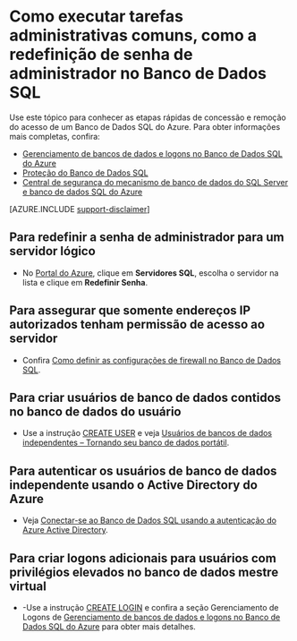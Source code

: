 <properties
	pageTitle="Como executar tarefas de administração, por exemplo, redefinir a senha de administrador | Microsoft Azure"
	description="Descreve como executar tarefas administrativas comuns no banco de dados SQL. Por exemplo, redefinir a senha do administrador, conceder e remover acesso."
	services="sql-database"
	documentationCenter=""
	authors="v-shysun"
	manager="felixwu"
	editor=""
	keywords="redefinir senha de administrador"/>

<tags
	ms.service="sql-database"
	ms.workload="data-management"
	ms.tgt_pltfrm="na"
	ms.devlang="na"
	ms.topic="article"
	ms.date="07/06/2016"
	ms.author="v-shysun"/>

# Como executar tarefas administrativas comuns, como a redefinição de senha de administrador no Banco de Dados SQL
Use este tópico para conhecer as etapas rápidas de concessão e remoção do acesso de um Banco de Dados SQL do Azure. Para obter informações mais completas, confira:

- [Gerenciamento de bancos de dados e logons no Banco de Dados SQL do Azure](sql-database-manage-logins.md)
- [Proteção do Banco de Dados SQL](sql-database-security.md)
- [Central de segurança do mecanismo de banco de dados do SQL Server e banco de dados SQL do Azure](https://msdn.microsoft.com/library/bb510589)


[AZURE.INCLUDE [support-disclaimer](../../includes/support-disclaimer.md)]

## Para redefinir a senha de administrador para um servidor lógico

- No [Portal do Azure](https://portal.azure.com), clique em **Servidores SQL**, escolha o servidor na lista e clique em **Redefinir Senha**.

## Para assegurar que somente endereços IP autorizados tenham permissão de acesso ao servidor
- Confira [Como definir as configurações de firewall no Banco de Dados SQL](sql-database-configure-firewall-settings.md).

## Para criar usuários de banco de dados contidos no banco de dados do usuário
- Use a instrução [CREATE USER](https://msdn.microsoft.com/library/ms173463.aspx) e veja [Usuários de bancos de dados independentes – Tornando seu banco de dados portátil](https://msdn.microsoft.com/library/ff929188.aspx).

## Para autenticar os usuários de banco de dados independente usando o Active Directory do Azure
- Veja [Conectar-se ao Banco de Dados SQL usando a autenticação do Azure Active Directory](sql-database-aad-authentication.md).

## Para criar logons adicionais para usuários com privilégios elevados no banco de dados mestre virtual
- -Use a instrução [CREATE LOGIN](https://msdn.microsoft.com/library/ms189751.aspx) e confira a seção Gerenciamento de Logons de [Gerenciamento de bancos de dados e logons no Banco de Dados SQL do Azure](sql-database-manage-logins.md) para obter mais detalhes.

<!---HONumber=AcomDC_0713_2016-->
